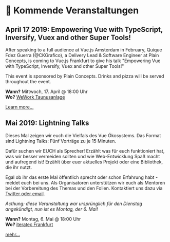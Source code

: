 # :dancer: Kommende Veranstaltungen

## April 17 2019: Empowering Vue with TypeScript, Inversify, Vuex and other Super Tools!

After speaking to a full audience at Vue.js Amsterdam in February, Quique Fdez Guerra (@CKGrafico), a Delivery Lead & Software Engineer at Plain Concepts, is coming to Vue.js Frankfurt to give his talk "Empowering Vue with TypeScript, Inversify, Vuex and other Super Tools!"

This event is sponsored by Plain Concepts.
Drinks and pizza will be served throughout the event.

**Wann?** Mittwoch, 17. April @ 18:00 Uhr</br>
**Wo?** [WeWork Taunusanlage](locations.md#wework-taunusanlage)

[Learn more...](https://www.meetup.com/vuejsfrankfurt/events/259759364/)

## Mai 2019: Lightning Talks

Dieses Mal zeigen wir euch die Vielfals des Vue Ökosystems. Das Format sind Lightning Talks: Fünf Vorträge zu je 15 Minuten.

Dafür suchen wir EUCH als Sprecher! Erzählt was für euch funktioniert hat, was wir besser vermeiden sollten und wie Web-Entwicklung Spaß macht und aufregend ist! Erzählt über euer aktuelles Projekt oder eine Bibliothek, die ihr nutzt.

Egal ob ihr das erste Mal öffentlich sprecht oder schon Erfahrung habt - meldet euch bei uns. Als Organisatoren unterstützen wir euch als Mentoren bei der Vorbereitung des Themas und den Folien. Kontaktiert uns dazu via [Twitter oder email](../about/contact.md).

*Acthung: diese Veranstaltung war ursprünglich für den Dienstag angekündigt, nun ist es Montag, der 6. Mai!*

**Wann?** Montag, 6. Mai @ 18:00 Uhr</br>
**Wo?** [iteratec Frankfurt](locations.md#iteratec-frankfurt)

[mehr...](https://www.meetup.com/vuejsfrankfurt/events/255460193/)
